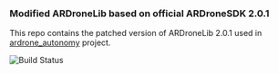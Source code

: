 ### Modified ARDroneLib based on official ARDroneSDK 2.0.1

This repo contains the patched version of ARDroneLib 2.0.1 used in [ardrone_autonomy](https://github.com/AutonomyLab/ardrone_autonomy) project.

![Build Status](https://api.travis-ci.org/AutonomyLab/ardronelib.svg?branch=master)
